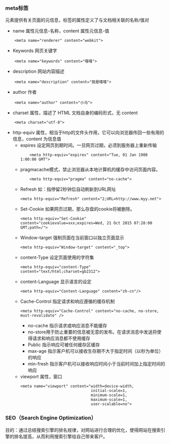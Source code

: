 ### meta标签
<meta> 元素提供有关页面的元信息，标签的属性定义了与文档相关联的名称/值对

 - name 属性元信息-名称，content 属性元信息-值
 ```
     <meta name="renderer" content="webkit">
 ```
 - Keywords 网页关键字
  ```
      <meta name="keywords" content="嘻嘻">
  ``` 
  - description 网站内容描述
  ```
      <meta name="description" content="我是嘻嘻">
  ``` 
   - author 作者
  ```
      <meta name="author" content="小马">
  ```
 - charset 属性，描述了 HTML 文档自身的编码形式，无 content
 ```
     <meta charset="utf-8">
  ```
 - http-equiv 属性，相当于http的文件头作用，它可以向浏览器传回一些有用的信息，content 为信息值
    - expires 设定网页到期时间。一旦网页过期，必须到服务器上重新传输
        ```
            <meta http-equiv="expires" content="Tue, 01 Jan 1980 1:00:00 GMT">
        ```
     - pragmacache模式，禁止浏览器从本地计算机的缓存中访问页面内容。 
        ```
            <meta http-equiv="pragma" content="no-cache">
        ```
     - Refresh 如：指停留2秒钟后自动刷新到URL网址
        ```
        <meta http-equiv="Refresh" content="2;URL=http://www.myy.net">
        ```
     - Set-Cookie 如果网页过期，那么存盘的cookie将被删除。
        ```
        <meta http-equiv="Set-Cookie" content="cookievalue=xxx;expires=Wed, 21 Oct 2015 07:28:00 GMT;path=/">
        ```
     - Window-target 强制页面在当前窗口以独立页面显示
        ```
        <meta http-equiv="Window-target" content="_top"> 
        ```
     - content-Type 设定页面使用的字符集
        ```
        <meta http-equiv="content-Type" content="text/html;charset=gb2312">
        ```
     - content-Language 显示语言的设定
        ```
        <meta http-equiv="Content-Language" content="zh-cn"/> 
        ```
     - Cache-Control 指定请求和响应遵循的缓存机制
        ```
        <meta http-equiv="Cache-Control" content="no-cache, no-store, must-revalidate" />
        ```
          - no-cache 指示请求或响应消息不能缓存
          - no-store用于防止重要的信息被无意的发布。在请求消息中发送将使得请求和响应消息都不使用缓存
          - Public 指示响应可被任何缓存区缓存
          - max-age 指示客户机可以接收生存期不大于指定时间（以秒为单位）的响应
          - min-fresh 指示客户机可以接收响应时间小于当前时间加上指定时间的响应
     - viewport 属性，窗口
        ```
        <meta name="viewport" content="width=device-width,
                                       initial-scale=1,
                                       minimum-scale=1,
                                       maximum-scale=1,
                                       user-scalable=no">
        ```

   
 ### SEO（Search Engine Optimization）
 目的：通过总结搜索引擎的排名规律，对网站进行合理的优化，使得网站在搜索引擎的排名提高，从而利用搜索引擎给自己带来客户。
 
